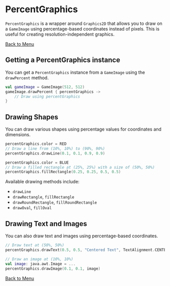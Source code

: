 # PercentGraphics

`PercentGraphics` is a wrapper around `Graphics2D` that allows you to draw on a `GameImage` using percentage-based coordinates instead of pixels. This is useful for creating resolution-independent graphics.

[Back to Menu](Menu.md)

## Getting a PercentGraphics instance

You can get a `PercentGraphics` instance from a `GameImage` using the `drawPercent` method.

```kotlin
val gameImage = GameImage(512, 512)
gameImage.drawPercent { percentGraphics ->
    // Draw using percentGraphics
}
```

## Drawing Shapes

You can draw various shapes using percentage values for coordinates and dimensions.

```kotlin
percentGraphics.color = RED
// Draw a line from (10%, 10%) to (90%, 90%)
percentGraphics.drawLine(0.1, 0.1, 0.9, 0.9)

percentGraphics.color = BLUE
// Draw a filled rectangle at (25%, 25%) with a size of (50%, 50%)
percentGraphics.fillRectangle(0.25, 0.25, 0.5, 0.5)
```

Available drawing methods include:

*   `drawLine`
*   `drawRectangle`, `fillRectangle`
*   `drawRoundRectangle`, `fillRoundRectangle`
*   `drawOval`, `fillOval`

## Drawing Text and Images

You can also draw text and images using percentage-based coordinates.

```kotlin
// Draw text at (50%, 50%)
percentGraphics.drawText(0.5, 0.5, "Centered Text", TextAlignment.CENTER)

// Draw an image at (10%, 10%)
val image: java.awt.Image = ...
percentGraphics.drawImage(0.1, 0.1, image)
```

[Back to Menu](Menu.md)
